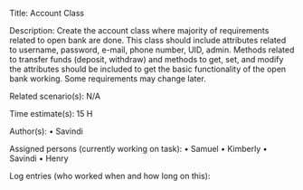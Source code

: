 Title: Account Class 

Description:
Create the account class where majority of requirements related to open bank are done. 
This class should include attributes related to username, password, e-mail, phone number, UID, admin. 
Methods related to transfer funds (deposit, withdraw) and methods to get, set, and modify the attributes 
should be included to get the basic functionality of the open bank working. Some requirements may change later. 

Related scenario(s):  N/A

Time estimate(s):
15 H

Author(s):
•	Savindi

Assigned persons (currently working on task):
•	Samuel
•	Kimberly
•	Savindi
•	Henry

Log entries (who worked when and how long on this):

